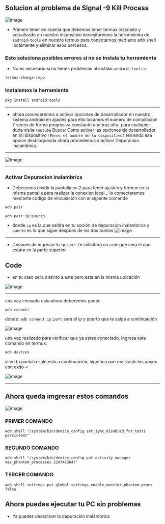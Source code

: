 ## Solucion al problema de Signal -9 Kill Process
![image](https://cdn.discordapp.com/attachments/1120450661050499083/1192235969429127288/remix-982452fa-c8fc-4fb6-bde3-4ddab23dface.png?ex=65a85745&is=6595e245&hm=9b1c5d6a02a82b276c3e8b37e946e582ea1e6f2d119576e1c433609181568187&)
* Primero tener en cuenta que debemos tener termux instalado y actualizado en nuestro dispositivo 
necesitaremos la herramienta de `android-tools` en nuestro termux para conectarnos mediante adb shell localmente y eliminar esos porcesos.
### Esto soluciona posibles errores si no se instala tu herramienta
* No es necesario si no tienes problemas al instalar `android-tools`✓
```bash
termux-change-repo
```
### Instalamos la herramienta

```bash
pkg install android-tools
```
__________________________________________________________________________________________
* ahora procederemos a activar opciones de desarrollador en nuestro sistema android en ajustes 
para ello tocamos el numero de compilacion 7 veces de forma progresiva constante una tras otra.
para cualquier duda visita `Youtube` Busca: Como activar las opciones de desarrollador en mi dispositivo `(Pones el nombre de tu dispositivo)`
teniendo esa opcion desbloqueada ahora procedemos a activar Depuracion inalambrica.
__________________________________________________________________________________________
![image](https://cdn.discordapp.com/attachments/1120450661050499083/1192237511016185966/Picsart_24-01-03_14-45-58-685.jpg?ex=65a858b5&is=6595e3b5&hm=5efd8ef1b1b3ac869d42b44411f353bffa15b4a8833289fe45f9713d3eaf38c3&)

__________________________________________________________________________________________________
### Activar Depuracion inalambrica 
* Deberemos dividir la pantalla en 2 para tener ajustes y termux en la misma pantalla para realizar
la conexion local...
lo comectaremos mediante codigo de vinculación
con el sigiente comando

```bash
adb pair
```
`adb pair ip:puerto`
* donde `ip` es la.que saldra en tu opción de depuracion inalambrica y `puerto` es lo que sigue despues de los dos puntos
![image](https://cdn.discordapp.com/attachments/1120450661050499083/1192240916614877255/Picsart_24-01-03_14-57-56-761.jpg?ex=65a85be1&is=6595e6e1&hm=ec1a4f53d28d5553852ec63e0ca1142d85b5a45bb3631482bdd3e98eecabd95b&)
____________________________________________________________________________________________________________

* Despues de ingresar tu `ip:port` Te solicitara un `code` que sera el que estara en la parte superior

## Code 
* en tu caso sera distinto a este pero esta en la misma ubicación

![image](https://cdn.discordapp.com/attachments/1120450661050499083/1192240936957259826/Picsart_24-01-03_14-59-30-188.jpg?ex=65a85be6&is=6595e6e6&hm=e396eecb04be1deffbe401497bd995dbee67b30ba1ce2f28f06e25aadc66cdf6&)
________________________________________________________________________________________________________

una vez inresado esto ahora deberemos poner

```
adb connect
```
donde:
`adb connect ip:port`
sera el ip y puerto que te salga a continuación

![image](https://cdn.discordapp.com/attachments/1120450661050499083/1192243872626118826/Picsart_24-01-03_15-11-11-514.jpg?ex=65a85ea2&is=6595e9a2&hm=a29c855132b018073c0b98ae8a4a5e7e33343b9b7e1c8835eb624d107e0bbec5&)

una vez realizado para verificar que ya estas conectado, ingresa este comando en termux:

```bash
adb devices
```
si en tu pantalla sale esto a continuación, significa que realizaste los pasos con exito ✓

![image](https://cdn.discordapp.com/attachments/1120450661050499083/1192244746719084554/Picsart_24-01-03_15-14-37-573.jpg?ex=65a85f72&is=6595ea72&hm=1d2d6d01db2fd839cc2f4e14368308613a29ab0ca54cf41acd04e0af8accecc0&)
________________________________________________________________________________________________________

## Ahora queda imgresar estos comandos

![image](https://cdn.discordapp.com/attachments/1120450661050499083/1192245352946995260/Picsart_24-01-03_15-17-12-105.jpg?ex=65a86002&is=6595eb02&hm=fa177bd1fda735523454212b56dce01bf6cb2ce01aee9bed9a34b176bfbd554e&)

### PRIMER COMANDO 

```
adb shell "/system/bin/device_config set_sync_disabled_for_tests persistent"
```
### SEGUNDO COMANDO
```
adb shell "/system/bin/device_config put activity_manager max_phantom_processes 2147483647"
```
### TERCER COMANDO
```
adb shell settings put global settings_enable_monitor_phantom_procs false
```

## Ahora puedes ejecutar tu PC sin problemas
* Ya puedes desactivar la depuración inalámbrica

